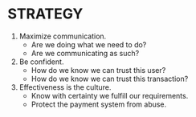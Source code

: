 # STRATEGY
1. Maximize communication.
    - Are we doing what we need to do?
    - Are we communicating as such?
2. Be confident.
    - How do we know we can trust this user?
    - How do we know we can trust this transaction?
3. Effectiveness is the culture.
    - Know with certainty we fulfill our requirements. 
    - Protect the payment system from abuse.
